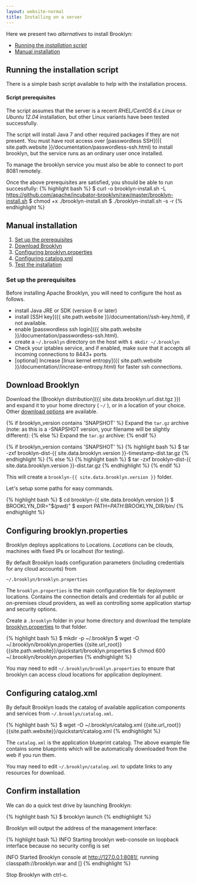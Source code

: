 ```yaml
---
layout: website-normal
title: Installing on a server
---
```

Here we present two *alternatives* to install Brooklyn:

- [Running the *installation script*](#script)
- [Manual installation](#manual)

## <a id="script"></a> Running the installation script
There is a simple bash script available to help with the installation process. 

#### Script prerequisites
The script assumes that the server is a recent *RHEL/CentOS 6.x Linux* or *Ubuntu 12.04* installation, but other Linux variants have been tested successfully.

The script will install Java 7 and other required packages if they are not present. You must have root access over [passwordless SSH]({{ site.path.website }}/documentation/passwordless-ssh.html) to install brooklyn, but the service runs as an ordinary user once installed. 

To manage the brooklyn service you must also be able to connect to port 8081 remotely.

Once the above prerequisites are satisfied, you should be able to run successfully:
{% highlight bash %}
$ curl -o brooklyn-install.sh -L https://github.com/apache/incubator-brooklyn/raw/master/brooklyn-install.sh
$ chmod +x ./brooklyn-install.sh
$ ./brooklyn-install.sh -s -r <your-server-ip>
{% endhighlight %}

## <a id="manual"></a> Manual installation

1. [Set up the prerequisites](#prerequisites)
1. [Download Brooklyn](#download)
1. [Configuring brooklyn.properties](#configuring-properties)
1. [Configuring catalog.xml](#configuring-catalog)
1. [Test the installation](#confirm)

### <a id="prerequisites"></a>Set up the prerequisites

Before installing Apache Brooklyn, you will need to configure the host as follows. 

* install Java JRE or SDK (version 6 or later)
* install [SSH key]({{ site.path.website }}/documentation//ssh-key.html), if not available.
* enable [passwordless ssh login]({{ site.path.website }}/documentation/passwordless-ssh.html).
* create a `~/.brooklyn` directory on the host with `$ mkdir ~/.brooklyn`
* Check your iptables service, and if enabled, make sure that it accepts all incoming connections to 8443+ ports.
* [optional] Increase [linux kernel entropy]({{ site.path.website }}/documentation//increase-entropy.html) for faster ssh connections.

## <a id="download"></a>Download Brooklyn

Download the [Brooklyn distribution]({{ site.data.brooklyn.url.dist.tgz }}) and expand it to your home directory ( `~/` ), or in a location of your choice. Other [download options]({{site.path.website}}/download.html) are available.

{% if brooklyn_version contains 'SNAPSHOT' %}
Expand the `tar.gz` archive (note: as this is a -SNAPSHOT version, your filename will be slightly different):
{% else %}
Expand the `tar.gz` archive:
{% endif %}

{% if brooklyn_version contains 'SNAPSHOT' %}
{% highlight bash %}
$ tar -zxf brooklyn-dist-{{ site.data.brooklyn.version }}-timestamp-dist.tar.gz
{% endhighlight %}
{% else %}
{% highlight bash %}
$ tar -zxf brooklyn-dist-{{ site.data.brooklyn.version }}-dist.tar.gz
{% endhighlight %}
{% endif %}

This will create a `brooklyn-{{ site.data.brooklyn.version }}` folder.

Let's setup some paths for easy commands.

{% highlight bash %}
$ cd brooklyn-{{ site.data.brooklyn.version }}
$ BROOKLYN_DIR="$(pwd)"
$ export PATH=$PATH:$BROOKLYN_DIR/bin/
{% endhighlight %}

## <a id="configuring-properties"></a>Configuring brooklyn.properties
Brooklyn deploys applications to Locations. *Locations* can be clouds, machines with fixed IPs or localhost (for testing).

By default Brooklyn loads configuration parameters (including credentials for any cloud accounts) from 

`~/.brooklyn/brooklyn.properties` 

The `brooklyn.properties` is the main configuration file for deployment locations. Contains the connection details and credentials for all public or on-premises cloud providers, as well as controlling some application startup and security options.

Create a `.brooklyn` folder in your home directory and download the template [brooklyn.properties](../quickstart/brooklyn.properties) to that folder.

{% highlight bash %}
$ mkdir -p ~/.brooklyn
$ wget -O ~/.brooklyn/brooklyn.properties {{site.url_root}}{{site.path.website}}/quickstart/brooklyn.properties
$ chmod 600 ~/.brooklyn/brooklyn.properties
{% endhighlight %}

You may need to edit `~/.brooklyn/brooklyn.properties` to ensure that brooklyn can access cloud locations for application deployment.

## <a id="configuring-catalog"></a>Configuring catalog.xml
By default Brooklyn loads the catalog of available application components and services from 
`~/.brooklyn/catalog.xml`. 

{% highlight bash %}
$ wget -O ~/.brooklyn/catalog.xml {{site.url_root}}{{site.path.website}}/quickstart/catalog.xml
{% endhighlight %}

The `catalog.xml` is the application blueprint catalog. The above example file contains some blueprints which will be automatically downloaded from the web if you run them.

You may need to edit `~/.brooklyn/catalog.xml` to update links to any resources for download.

## <a id="confirm"></a>Confirm installation
We can do a quick test drive by launching Brooklyn:

{% highlight bash %}
$ brooklyn launch
{% endhighlight %}

Brooklyn will output the address of the management interface:

{% highlight bash %}
INFO  Starting brooklyn web-console on loopback interface because no security config is set

INFO  Started Brooklyn console at http://127.0.0.1:8081/, running classpath://brooklyn.war and []
{% endhighlight %}

Stop Brooklyn with ctrl-c.
